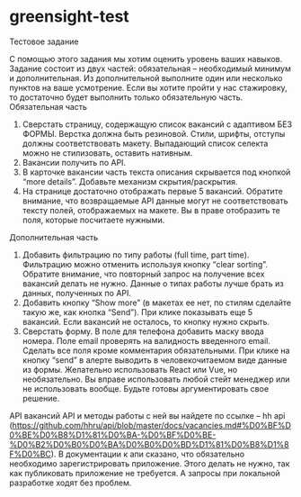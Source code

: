# greensight-test

Тестовое задание

С помощью этого задания мы хотим оценить уровень ваших навыков. Задание состоит из двух частей: обязательная – необходимый минимум и дополнительная. Из дополнительной выполните один или несколько пунктов на ваше усмотрение. Если вы хотите пройти у нас стажировку, то достаточно будет выполнить только обязательную часть.
Обязательная часть

1. Сверстать страницу, содержащую список вакансий с адаптивом БЕЗ ФОРМЫ. Верстка должна быть резиновой. Стили, шрифты, отступы должны соответствовать макету. Выпадающий список селекта можно не стилизовать, оставить нативным.
2. Вакансии получить по API.
3. В карточке вакансии часть текста описания скрывается под кнопкой “more details”. Добавьте механизм скрытия/раскрытия.
4. На странице достаточно отображать первые 5 вакансий.
   Обратите внимание, что возвращаемые API данные могут не соответствовать тексту полей, отображаемых на макете. Вы в праве отобразить те поля, которые посчитаете нужными.

Дополнительная часть

1. Добавить фильтрацию по типу работы (full time, part time). Фильтрацию можно отменить используя кнопку “clear sorting”. Обратите внимание, что повторный запрос на получение всех вакансий делать не нужно. Данные о типах работы лучше брать из данных, полученных по API.
2. Добавить кнопку “Show more” (в макетах ее нет, по стилям сделайте такую же, как кнопка “Send”). При клике показывать еще 5 вакансий. Если вакансий не осталось, то кнопку нужно скрыть.
3. Сверстать форму. В поле для телефона добавить маску ввода номера. Поле email проверять на валидность введенного email. Сделать все поля кроме комментария обязательными. При клике на кнопку “send” в алерте выводить в человекочитаемом виде данные из формы.
   Желательно использовать React или Vue, но необязательно. Вы вправе использовать любой стейт менеджер или не использовать вообще. Будьте готовы аргументировать свое решение.

API вакансий
API и методы работы с ней вы найдете по ссылке – hh api (https://github.com/hhru/api/blob/master/docs/vacancies.md#%D0%BF%D0%BE%D0%B8%D1%81%D0%BA-%D0%BF%D0%BE-%D0%B2%D0%B0%D0%BA%D0%B0%D0%BD%D1%81%D0%B8%D1%8F%D0%BC). В документации к апи сказано, что обязательно необходимо зарегистрировать приложение. Этого делать не нужно, так как публиковать приложение не требуется. А запросы при локальной разработке ходят без проблем.
